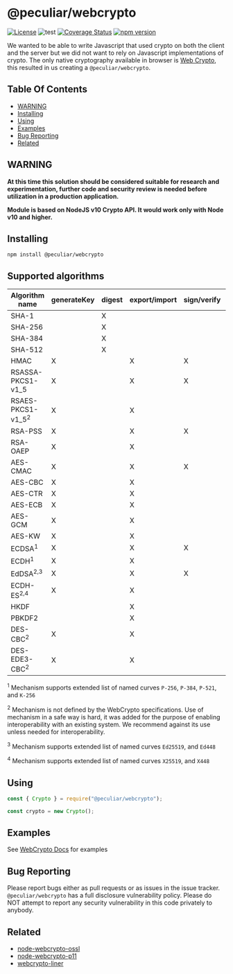 # @peculiar/webcrypto

[![License](https://img.shields.io/badge/license-MIT-green.svg?style=flat)](https://raw.githubusercontent.com/PeculiarVentures/webcrypto/master/LICENSE.md)
![test](https://github.com/PeculiarVentures/webcrypto/workflows/test/badge.svg)
[![Coverage Status](https://coveralls.io/repos/github/PeculiarVentures/webcrypto/badge.svg?branch=master)](https://coveralls.io/github/PeculiarVentures/webcrypto?branch=master)
[![npm version](https://badge.fury.io/js/%40peculiar%2Fwebcrypto.svg)](https://badge.fury.io/js/%40peculiar%2Fwebcrypto)

We wanted to be able to write Javascript that used crypto on both the client and the server but we did not want to rely on Javascript implementations of crypto. The only native cryptography available in browser is [Web Crypto](http://caniuse.com/#search=cryptography), this resulted in us creating a `@peculiar/webcrypto`.

## Table Of Contents

* [WARNING](#warning)
* [Installing](#installing)
* [Using](#using)
* [Examples](#examples)
* [Bug Reporting](#bug-reporting)
* [Related](#related)

## WARNING

**At this time this solution should be considered suitable for research and experimentation, further code and security review is needed before utilization in a production application.**

**Module is based on NodeJS v10 Crypto API. It would work only with Node v10 and higher.**

## Installing

```
npm install @peculiar/webcrypto
```

## Supported algorithms

| Algorithm name    | generateKey | digest  | export/import | sign/verify | encrypt/decrypt | wrapKey/unwrapKey | derive  |
|-------------------|-------------|---------|---------------|-------------|-----------------|-------------------|---------|
| SHA-1             |             |    X    |               |             |                 |                   |         |
| SHA-256           |             |    X    |               |             |                 |                   |         |
| SHA-384           |             |    X    |               |             |                 |                   |         |
| SHA-512           |             |    X    |               |             |                 |                   |         |
| HMAC              |      X      |         |       X       |      X      |                 |                   |         |
| RSASSA-PKCS1-v1_5 |      X      |         |       X       |      X      |                 |                   |         |
| RSAES-PKCS1-v1_5<sup>2</sup>| X |         |       X       |             |        X        |         X         |         |
| RSA-PSS           |      X      |         |       X       |      X      |                 |                   |         |
| RSA-OAEP          |      X      |         |       X       |             |        X        |         X         |         |
| AES-CMAC          |      X      |         |       X       |      X      |                 |                   |         |
| AES-CBC           |      X      |         |       X       |             |        X        |         X         |         |
| AES-CTR           |      X      |         |       X       |             |        X        |         X         |         |
| AES-ECB           |      X      |         |       X       |             |        X        |         X         |         |
| AES-GCM           |      X      |         |       X       |             |        X        |         X         |         |
| AES-KW            |      X      |         |       X       |             |                 |         X         |         |
| ECDSA<sup>1</sup> |      X      |         |       X       |      X      |                 |                   |         |
| ECDH<sup>1</sup>  |      X      |         |       X       |             |                 |                   |    X    |
| EdDSA<sup>2,3</sup> |      X      |         |       X       |      X      |                 |                   |         |
| ECDH-ES<sup>2,4</sup>  |      X      |         |       X       |             |                 |                   |    X    |
| HKDF              |             |         |       X       |             |                 |                   |    X    |
| PBKDF2            |             |         |       X       |             |                 |                   |    X    |
| DES-CBC<sup>2</sup>|      X      |         |       X       |             |        X        |         X         |         |
| DES-EDE3-CBC<sup>2</sup>|      X      |         |       X       |             |        X        |         X         |         |

<sup>1</sup> Mechanism supports extended list of named curves `P-256`, `P-384`, `P-521`, and `K-256`

<sup>2</sup> Mechanism is not defined by the WebCrypto specifications. Use of mechanism in a safe way is hard, it was added for the purpose of enabling interoperability with an existing system. We recommend against its use unless needed for interoperability.

<sup>3</sup> Mechanism supports extended list of named curves `Ed25519`, and `Ed448`

<sup>4</sup> Mechanism supports extended list of named curves `X25519`, and `X448`

## Using

```javascript
const { Crypto } = require("@peculiar/webcrypto");

const crypto = new Crypto();
```

## Examples

See [WebCrypto Docs](https://github.com/PeculiarVentures/webcrypto-docs/blob/master/README.md) for examples

## Bug Reporting
Please report bugs either as pull requests or as issues in the issue tracker. `@peculiar/webcrypto` has a full disclosure vulnerability policy. Please do NOT attempt to report any security vulnerability in this code privately to anybody.


## Related
 - [node-webcrypto-ossl](https://github.com/PeculiarVentures/node-webcrypto-ossl)
 - [node-webcrypto-p11](https://github.com/PeculiarVentures/node-webcrypto-p11)
 - [webcrypto-liner](https://github.com/PeculiarVentures/webcrypto-liner)
